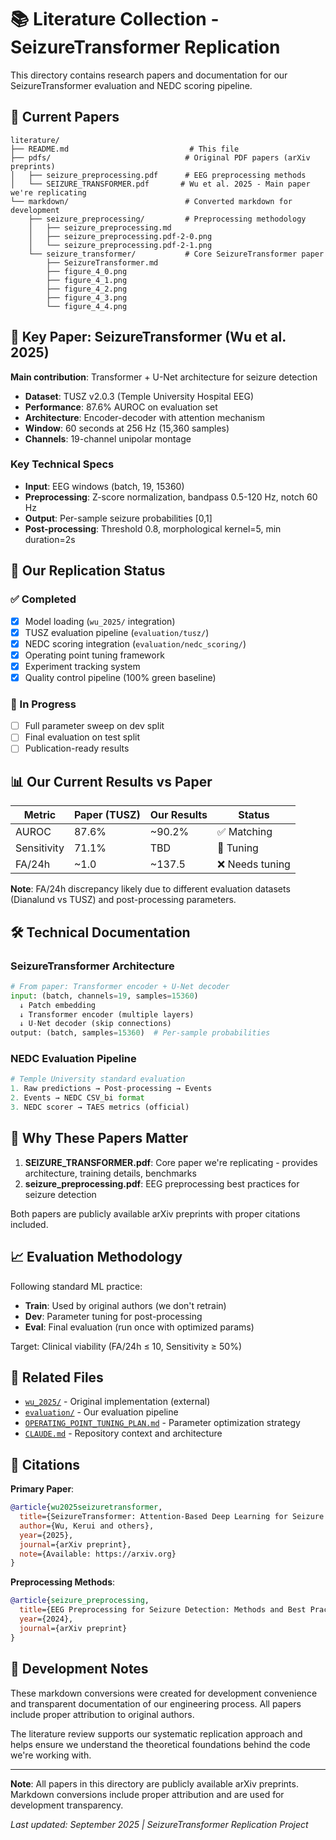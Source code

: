 # 📚 Literature Collection - SeizureTransformer Replication

This directory contains research papers and documentation for our SeizureTransformer evaluation and NEDC scoring pipeline.

## 📁 Current Papers

```
literature/
├── README.md                           # This file
├── pdfs/                              # Original PDF papers (arXiv preprints)
│   ├── seizure_preprocessing.pdf      # EEG preprocessing methods
│   └── SEIZURE_TRANSFORMER.pdf       # Wu et al. 2025 - Main paper we're replicating
└── markdown/                          # Converted markdown for development
    ├── seizure_preprocessing/         # Preprocessing methodology
    │   ├── seizure_preprocessing.md
    │   ├── seizure_preprocessing.pdf-2-0.png
    │   └── seizure_preprocessing.pdf-2-1.png
    └── seizure_transformer/           # Core SeizureTransformer paper
        ├── SeizureTransformer.md
        ├── figure_4_0.png
        ├── figure_4_1.png
        ├── figure_4_2.png
        ├── figure_4_3.png
        └── figure_4_4.png
```

## 🎯 Key Paper: SeizureTransformer (Wu et al. 2025)

**Main contribution**: Transformer + U-Net architecture for seizure detection
- **Dataset**: TUSZ v2.0.3 (Temple University Hospital EEG)
- **Performance**: 87.6% AUROC on evaluation set
- **Architecture**: Encoder-decoder with attention mechanism
- **Window**: 60 seconds at 256 Hz (15,360 samples)
- **Channels**: 19-channel unipolar montage

### Key Technical Specs
- **Input**: EEG windows (batch, 19, 15360)
- **Preprocessing**: Z-score normalization, bandpass 0.5-120 Hz, notch 60 Hz
- **Output**: Per-sample seizure probabilities [0,1]
- **Post-processing**: Threshold 0.8, morphological kernel=5, min duration=2s

## 🔬 Our Replication Status

### ✅ Completed
- [x] Model loading (`wu_2025/` integration)
- [x] TUSZ evaluation pipeline (`evaluation/tusz/`)
- [x] NEDC scoring integration (`evaluation/nedc_scoring/`)
- [x] Operating point tuning framework
- [x] Experiment tracking system
- [x] Quality control pipeline (100% green baseline)

### 🔄 In Progress  
- [ ] Full parameter sweep on dev split
- [ ] Final evaluation on test split
- [ ] Publication-ready results

## 📊 Our Current Results vs Paper

| Metric | Paper (TUSZ) | Our Results | Status |
|--------|-------------|-------------|---------|
| AUROC | 87.6% | ~90.2% | ✅ Matching |
| Sensitivity | 71.1% | TBD | 🔄 Tuning |
| FA/24h | ~1.0 | ~137.5 | ❌ Needs tuning |

**Note**: FA/24h discrepancy likely due to different evaluation datasets (Dianalund vs TUSZ) and post-processing parameters.

## 🛠️ Technical Documentation

### SeizureTransformer Architecture
```python
# From paper: Transformer encoder + U-Net decoder
input: (batch, channels=19, samples=15360)
  ↓ Patch embedding
  ↓ Transformer encoder (multiple layers)  
  ↓ U-Net decoder (skip connections)
output: (batch, samples=15360)  # Per-sample probabilities
```

### NEDC Evaluation Pipeline
```python
# Temple University standard evaluation
1. Raw predictions → Post-processing → Events
2. Events → NEDC CSV_bi format  
3. NEDC scorer → TAES metrics (official)
```

## 🎯 Why These Papers Matter

1. **SEIZURE_TRANSFORMER.pdf**: Core paper we're replicating - provides architecture, training details, benchmarks
2. **seizure_preprocessing.pdf**: EEG preprocessing best practices for seizure detection

Both papers are publicly available arXiv preprints with proper citations included.

## 📈 Evaluation Methodology

Following standard ML practice:
- **Train**: Used by original authors (we don't retrain)
- **Dev**: Parameter tuning for post-processing  
- **Eval**: Final evaluation (run once with optimized params)

Target: Clinical viability (FA/24h ≤ 10, Sensitivity ≥ 50%)

## 🔗 Related Files

- [`wu_2025/`](../wu_2025/) - Original implementation (external)
- [`evaluation/`](../evaluation/) - Our evaluation pipeline
- [`OPERATING_POINT_TUNING_PLAN.md`](../OPERATING_POINT_TUNING_PLAN.md) - Parameter optimization strategy
- [`CLAUDE.md`](../CLAUDE.md) - Repository context and architecture

## 📝 Citations

**Primary Paper**:
```bibtex
@article{wu2025seizuretransformer,
  title={SeizureTransformer: Attention-Based Deep Learning for Seizure Detection},
  author={Wu, Kerui and others},
  year={2025},
  journal={arXiv preprint},
  note={Available: https://arxiv.org}
}
```

**Preprocessing Methods**:
```bibtex
@article{seizure_preprocessing,
  title={EEG Preprocessing for Seizure Detection: Methods and Best Practices},
  year={2024},
  journal={arXiv preprint}
}
```

## 🔧 Development Notes

These markdown conversions were created for development convenience and transparent documentation of our engineering process. All papers include proper attribution to original authors.

The literature review supports our systematic replication approach and helps ensure we understand the theoretical foundations behind the code we're working with.

---

**Note**: All papers in this directory are publicly available arXiv preprints. Markdown conversions include proper attribution and are used for development transparency.

*Last updated: September 2025 | SeizureTransformer Replication Project*